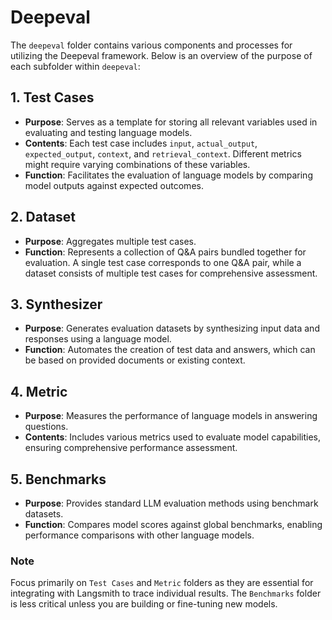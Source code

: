 # Deepeval

The `deepeval` folder contains various components and processes for utilizing the Deepeval framework. Below is an overview of the purpose of each subfolder within `deepeval`:

## 1. Test Cases

- **Purpose**: Serves as a template for storing all relevant variables used in evaluating and testing language models.
- **Contents**: Each test case includes `input`, `actual_output`, `expected_output`, `context`, and `retrieval_context`. Different metrics might require varying combinations of these variables.
- **Function**: Facilitates the evaluation of language models by comparing model outputs against expected outcomes.

## 2. Dataset

- **Purpose**: Aggregates multiple test cases.
- **Function**: Represents a collection of Q&A pairs bundled together for evaluation. A single test case corresponds to one Q&A pair, while a dataset consists of multiple test cases for comprehensive assessment.

## 3. Synthesizer

- **Purpose**: Generates evaluation datasets by synthesizing input data and responses using a language model.
- **Function**: Automates the creation of test data and answers, which can be based on provided documents or existing context.

## 4. Metric

- **Purpose**: Measures the performance of language models in answering questions.
- **Contents**: Includes various metrics used to evaluate model capabilities, ensuring comprehensive performance assessment.

## 5. Benchmarks

- **Purpose**: Provides standard LLM evaluation methods using benchmark datasets.
- **Function**: Compares model scores against global benchmarks, enabling performance comparisons with other language models.

### Note

Focus primarily on `Test Cases` and `Metric` folders as they are essential for integrating with Langsmith to trace individual results. The `Benchmarks` folder is less critical unless you are building or fine-tuning new models.
